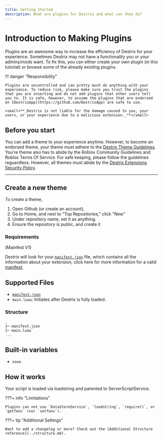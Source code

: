 ```yaml
---
title: Getting Started
description: What are plugins for Destrix and what can they do?   
---
```


# Introduction to Making Plugins

Plugins are an awesome way to increase the efficiency of Destrix for your experience. Sometimes Destrix may not have a functionality you or your admins/mods want. To fix this, you can either create your own plugin (in this tutorial) or browse some of the already existing plugins.

!!! danger "Responsibility"

    Plugins are uncontrolled and can pretty much do anything with your experience. To reduce risk, please make sure you trust the plugins that you are inserting and do not add plugins that other users tell you to. It is safe, however, to assume the plugins that are endorsed on [DestrixApp](https://github.com/DestrixApp) are safe to use. 
    
    <small>**_Destrix is not liable for the damage caused to you, your users, or your experience due to a malicious extension._**</small>

## Before you start
You can add a theme to your experience anytime. However, to become an endorsed theme, your theme must adhere to the [Destrix Theme Guidelines](Guidelines.md). You're theme also has to abide by the Roblox Community Guidelines and Roblox Terms Of Service. For safe keeping, please follow the guidelines reguardless. However, all themes must abide by the [Destrix Extensions Security Policy](../../extensions-security-policy.md).

---

## Create a new theme
To create a theme, 

1. Open Github (or create an account),
2. Go to Home, and next to "Top Repositories," click "New"
3. Under repository name, set it as anything.
4. Ensure the repository is public, and create it

### Requirements
(Mainfest V1)

Destrix will look for your [`manifest.json`](../manifest/v1.md) file, which contains all the information about your extension, click here for more information for a valid [manifest](../manifest/v1.md).

## Supported Files
- [`manifest.json`](../manifest/v1.md)
- `main.luau`: Initiates after Destrix is fully loaded.

### Structure
``` { .sh .no-copy }
.
├─ manifest.json
├─ main.luau
...
```
<!-- 
│  └─ stylesheets/
│     └─ extra.css
└─ mkdocs.yml -->

## Built-in variables

<!-- - `_G.Destrix.Client.` -->
- `none`

## How it works
Your script is loaded via loadstring and parented to ServerScriptService.

???+ info "Limitations"

    Plugins can not use `DataStoreService`, `loadstring`, `require()`, or `getfenv` (nor `setfenv`).





???+ tip "Additional Settings"

    Want to add a changelog or more? Check out the [Additional Structure reference](../structure.md).